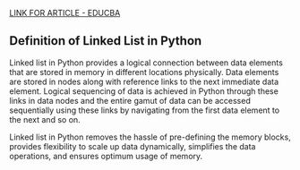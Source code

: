 [LINK FOR ARTICLE - EDUCBA](https://www.educba.com/linked-list-in-python/)

## Definition of Linked List in Python

Linked list in Python provides a logical connection between data elements that are stored in memory in different locations physically. Data elements are stored in nodes along with reference links to the next immediate data element. Logical sequencing of data is achieved in Python through these links in data nodes and the entire gamut of data can be accessed sequentially using these links by navigating from the first data element to the next and so on.

Linked list in Python removes the hassle of pre-defining the memory blocks, provides flexibility to scale up data dynamically, simplifies the data operations, and ensures optimum usage of memory.

<!--(I will continue this part when back to home! Lets go to university... 😒) -->